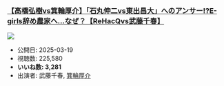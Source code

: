 ### [【高橋弘樹vs箕輪厚介】「石丸伸二vs東出昌大」へのアンサー!?E-girls辞め農家へ…なぜ？【ReHacQvs武藤千春】](https://www.youtube.com/watch?v=zUqiaJivAe0)
[![](https://img.youtube.com/vi/zUqiaJivAe0/sddefault.jpg)](https://www.youtube.com/watch?v=zUqiaJivAe0)
-   公開日: 2025-03-19
-   視聴数: 225,580
-   **いいね数: 3,281**
-   出演者: 武藤千春, [箕輪厚介](/rehacq_fan/people/箕輪厚介 "wikilink")
